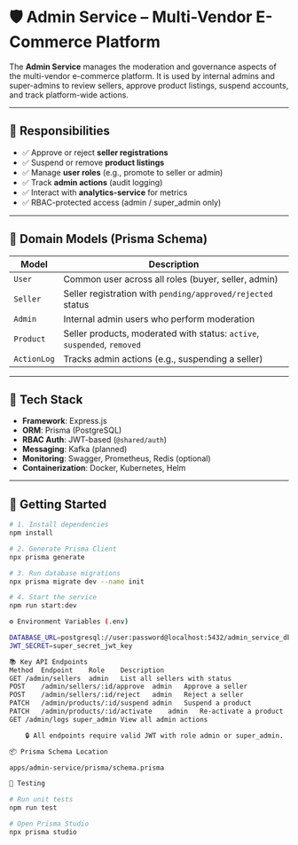 # 🛡️ Admin Service – Multi-Vendor E-Commerce Platform

The **Admin Service** manages the moderation and governance aspects of the multi-vendor e-commerce platform. It is used by internal admins and super-admins to review sellers, approve product listings, suspend accounts, and track platform-wide actions.

---

## 📌 Responsibilities

- ✅ Approve or reject **seller registrations**
- ✅ Suspend or remove **product listings**
- ✅ Manage **user roles** (e.g., promote to seller or admin)
- ✅ Track **admin actions** (audit logging)
- ✅ Interact with **analytics-service** for metrics
- ✅ RBAC-protected access (admin / super_admin only)

---

## 🧠 Domain Models (Prisma Schema)

| Model       | Description                                                              |
| ----------- | ------------------------------------------------------------------------ |
| `User`      | Common user across all roles (buyer, seller, admin)                      |
| `Seller`    | Seller registration with `pending/approved/rejected` status              |
| `Admin`     | Internal admin users who perform moderation                              |
| `Product`   | Seller products, moderated with status: `active`, `suspended`, `removed` |
| `ActionLog` | Tracks admin actions (e.g., suspending a seller)                         |

---

## 🧱 Tech Stack

- **Framework**: Express.js
- **ORM**: Prisma (PostgreSQL)
- **RBAC Auth**: JWT-based (`@shared/auth`)
- **Messaging**: Kafka (planned)
- **Monitoring**: Swagger, Prometheus, Redis (optional)
- **Containerization**: Docker, Kubernetes, Helm

---

## 🚀 Getting Started

```bash
# 1. Install dependencies
npm install

# 2. Generate Prisma Client
npx prisma generate

# 3. Run database migrations
npx prisma migrate dev --name init

# 4. Start the service
npm run start:dev

⚙️ Environment Variables (.env)

DATABASE_URL=postgresql://user:password@localhost:5432/admin_service_db
JWT_SECRET=super_secret_jwt_key

📚 Key API Endpoints
Method	Endpoint	Role	Description
GET	/admin/sellers	admin	List all sellers with status
POST	/admin/sellers/:id/approve	admin	Approve a seller
POST	/admin/sellers/:id/reject	admin	Reject a seller
PATCH	/admin/products/:id/suspend	admin	Suspend a product
PATCH	/admin/products/:id/activate	admin	Re-activate a product
GET	/admin/logs	super_admin	View all admin actions

    🔒 All endpoints require valid JWT with role admin or super_admin.

📦 Prisma Schema Location

apps/admin-service/prisma/schema.prisma

🧪 Testing

# Run unit tests
npm run test

# Open Prisma Studio
npx prisma studio

```
